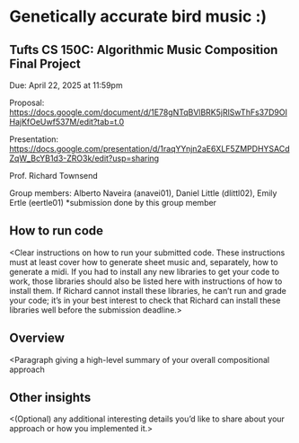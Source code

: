 # Genetically accurate bird music :)

## Tufts CS 150C: Algorithmic Music Composition Final Project

Due: April 22, 2025 at 11:59pm

Proposal: https://docs.google.com/document/d/1E78gNTqBVlBRK5jRlSwThFs37D9OIHajKfOeUwf537M/edit?tab=t.0

Presentation: https://docs.google.com/presentation/d/1raqYYnjn2aE6XLF5ZMPDHYSACdZqW_BcYB1d3-ZRO3k/edit?usp=sharing 

Prof. Richard Townsend

Group members: Alberto Naveira (anavei01), Daniel Little (dlittl02), Emily Ertle (eertle01)
*submission done by this group member

## How to run code
<Clear instructions on how to run your submitted code. These instructions must at least cover how to generate sheet music and, separately, how to generate a midi. If you had to install any new libraries to get your code to work, those libraries should also be listed here with instructions of how to install them. If Richard cannot install these libraries, he can’t run and grade your code; it’s in your best interest to check that Richard can install these libraries well before the submission deadline.>

## Overview
<Paragraph giving a high-level summary of your overall compositional approach

## Other insights
<(Optional) any additional interesting details you’d like to share about your approach or how you implemented it.>
